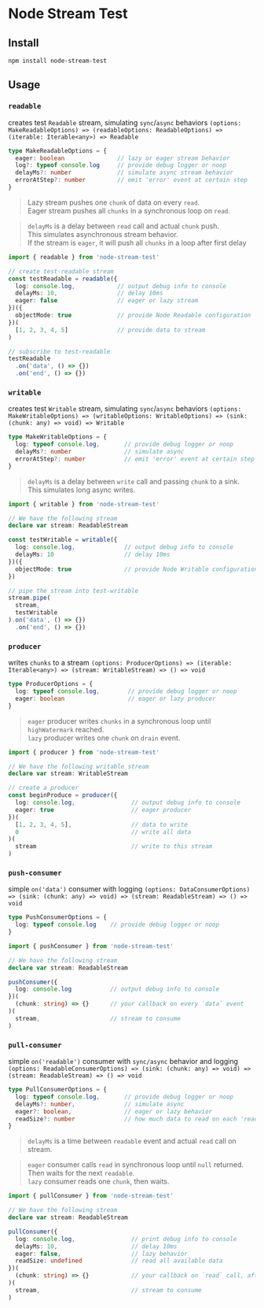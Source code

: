 # Node Stream Test

## Install
```
npm install node-stream-test
```

## Usage

### `readable`
creates test `Readable` stream, simulating `sync`/`async` behaviors
`(options: MakeReadableOptions) => (readableOptions: ReadableOptions) => (iterable: Iterable<any>) => Readable`
```ts
type MakeReadableOptions = {
  eager: boolean               // lazy or eager stream behavior
  log?: typeof console.log     // provide debug logger or noop
  delayMs?: number             // simulate async stream behavior
  errorAtStep?: number         // emit 'error' event at certain step
}
```
> Lazy stream pushes one `chunk` of data on every `read`.  
Eager stream pushes all `chunks` in a synchronous loop on `read`.

> `delayMs` is a delay between `read` call and actual `chunk` push.  
This simulates asynchronous stream behavior.  
If the stream is `eager`, it will push all `chunks` in a loop after first delay
```ts
import { readable } from 'node-stream-test'

// create test-readable stream
const testReadable = readable({
  log: console.log,            // output debug info to console
  delayMs: 10,                 // delay 10ms
  eager: false                 // eager or lazy stream 
})({
  objectMode: true             // provide Node Readable configuration
})(
  [1, 2, 3, 4, 5]              // provide data to stream
)

// subscribe to test-readable
testReadable
  .on('data', () => {})
  .on('end', () => {})
```

### `writable`
creates test `Writable` stream, simulating `sync`/`async` behaviors
`(options: MakeWritableOptions) => (writableOptions: WritableOptions) => (sink: (chunk: any) => void) => Writable`
```ts
type MakeWritableOptions = {
  log: typeof console.log,       // provide debug logger or noop
  delayMs?: number               // simulate async
  errorAtStep?: number           // emit 'error' event at certain step
}
```
> `delayMs` is a delay between `write` call and passing `chunk` to a sink.  
This simulates long async writes.
```ts
import { writable } from 'node-stream-test'

// We have the following stream
declare var stream: ReadableStream

const testWritable = writable({ 
  log: console.log,              // output debug info to console
  delayMs: 10                    // delay 10ms
})({
  objectMode: true               // provide Node Writable configuration
})

// pipe the stream into test-writable
stream.pipe(
  stream,
  testWritable
).on('data', () => {})
  .on('end', () => {})
```

### `producer`
writes `chunks` to a stream
`(options: ProducerOptions) => (iterable: Iterable<any>) => (stream: WritableStream) => () => void`
```ts
type ProducerOptions = {
  log: typeof console.log,        // provide debug logger or noop
  eager: boolean                  // eager or lazy producer
}
```
> `eager` producer writes `chunks` in a synchronous loop until `highWatermark` reached.  
`lazy` producer writes one `chunk` on `drain` event.
```ts
import { producer } from 'node-stream-test'

// We have the following writable stream
declare var stream: WritableStream

// create a producer
const beginProduce = producer({
  log: console.log,                // output debug info to console
  eager: true                      // eager producer
})(
  [1, 2, 3, 4, 5],                 // data to write
  0                                // write all data
)(
  stream                           // write to this stream
)
```

### `push-consumer`
simple `on('data')` consumer with logging
`(options: DataConsumerOptions) => (sink: (chunk: any) => void) => (stream: ReadableStream) => () => void`
```ts
type PushConsumerOptions = {
  log: typeof console.log    // provide debug logger or noop
}
```
```ts
import { pushConsumer } from 'node-stream-test'

// We have the following stream
declare var stream: ReadableStream

pushConsumer({ 
  log: console.log           // output debug info to console
})(
  (chunk: string) => {}      // your callback on every `data` event
)(
  stream,                    // stream to consume
)
```

### `pull-consumer`
simple `on('readable')` consumer with `sync/async` behavior and logging
`(options: ReadableConsumerOptions) => (sink: (chunk: any) => void) => (stream: ReadableStream) => () => void`
```ts
type PullConsumerOptions = {
  log: typeof console.log,       // provide debug logger or noop
  delayMs?: number,              // simulate async
  eager?: boolean,               // eager or lazy behavior
  readSize?: number              // how much data to read on each 'readable' event
}
```
> `delayMs` is a time between `readable` event and actual `read` call on stream.
  
> `eager` consumer calls `read` in synchronous loop until `null` returned.  
Then waits for the next `readable`.  
`lazy` consumer reads one `chunk`, then waits.
```ts
import { pullConsumer } from 'node-stream-test'

// We have the following stream
declare var stream: ReadableStream

pullConsumer({
  log: console.log,                // print debug info to console
  delayMs: 10,                     // delay 10ms
  eager: false,                    // lazy behavior
  readSize: undefined              // read all available data
})(
  (chunk: string) => {}            // your callback on `read` call, after `readable` event
)(
  stream,                          // stream to consume
)
```
